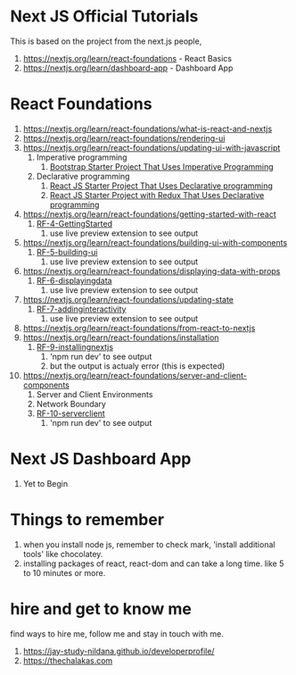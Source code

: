 # Next JS Official Tutorials

This is based on the project from the next.js people, 

1. https://nextjs.org/learn/react-foundations - React Basics
1. https://nextjs.org/learn/dashboard-app - Dashboard App

# React Foundations

1. https://nextjs.org/learn/react-foundations/what-is-react-and-nextjs
1. https://nextjs.org/learn/react-foundations/rendering-ui
1. https://nextjs.org/learn/react-foundations/updating-ui-with-javascript
    1. Imperative programming
        1. [Bootstrap Starter Project That Uses Imperative Programming](https://github.com/Jay-study-nildana/FrontEndForStudents/tree/main/BootstrapForStudents/Bootstrap5/Bootstrap5TemplateStarterAmeeshaPatel)
    1. Declarative programming
        1. [React JS Starter Project That Uses Declarative programming](https://github.com/Jay-study-nildana/FrontEndForStudents/tree/main/ReactJSForStudents/reactjsstartertemplate)
        1. [React JS Starter Project with Redux That Uses Declarative programming](https://github.com/Jay-study-nildana/FrontEndForStudents/tree/main/ReactJSForStudents/redux-toolkit-nasa-apod)
1. https://nextjs.org/learn/react-foundations/getting-started-with-react
    1. [RF-4-GettingStarted](RF-4-GettingStarted)
        1. use live preview extension to see output
1. https://nextjs.org/learn/react-foundations/building-ui-with-components
    1. [RF-5-building-ui](RF-5-building-ui)
        1. use live preview extension to see output    
1. https://nextjs.org/learn/react-foundations/displaying-data-with-props
    1. [RF-6-displayingdata](RF-6-displayingdata)   
        1. use live preview extension to see output
1. https://nextjs.org/learn/react-foundations/updating-state
    1. [RF-7-addinginteractivity](RF-7-addinginteractivity)
        1. use live preview extension to see output
1. https://nextjs.org/learn/react-foundations/from-react-to-nextjs
1. https://nextjs.org/learn/react-foundations/installation 
    1. [RF-9-installingnextjs](RF-9-installingnextjs)
        1. 'npm run dev' to see output
        1. but the output is actualy error (this is expected)
1. https://nextjs.org/learn/react-foundations/server-and-client-components
    1. Server and Client Environments  
    1. Network Boundary
    1. [RF-10-serverclient](RF-10-serverclient)  
        1. 'npm run dev' to see output

# Next JS Dashboard App

1. Yet to Begin

# Things to remember

1. when you install node js, remember to check mark, 'install additional tools' like chocolatey.
1. installing packages of react, react-dom and can take a long time. like 5 to 10 minutes or more. 

# hire and get to know me

find ways to hire me, follow me and stay in touch with me.

1. https://jay-study-nildana.github.io/developerprofile/
1. https://thechalakas.com
